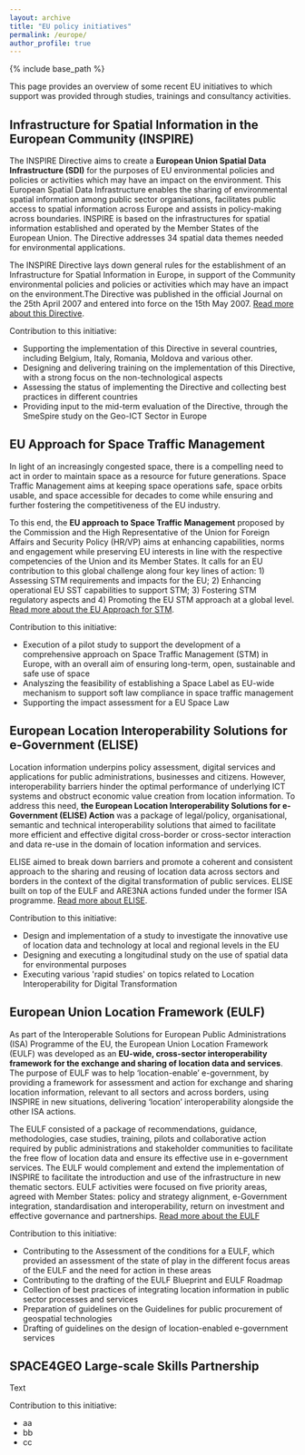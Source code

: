 ```yaml
---
layout: archive
title: "EU policy initiatives"
permalink: /europe/
author_profile: true
---
```


{% include base_path %}

This page provides an overview of some recent EU initiatives to which support was provided through studies, trainings and consultancy activities. 

##  Infrastructure for Spatial Information in the European Community (INSPIRE)
The INSPIRE Directive aims to create a **European Union Spatial Data Infrastructure (SDI)** for the purposes of EU environmental policies and policies or activities which may have an impact on the environment. This European Spatial Data Infrastructure enables the sharing of environmental spatial information among public sector organisations, facilitates public access to spatial information across Europe and assists in policy-making across boundaries. INSPIRE is based on the infrastructures for spatial information established and operated by the Member States of the European Union. The Directive addresses 34 spatial data themes needed for environmental applications. 

The INSPIRE Directive lays down general rules for the establishment of an Infrastructure for Spatial Information in Europe, in support of the Community environmental policies and policies or activities which may have an impact on the environment.The Directive was published in the official Journal on the 25th April 2007 and entered into force on the 15th May 2007. [Read more about this Directive](https://knowledge-base.inspire.ec.europa.eu/legislation_en). 

Contribution to this initiative:
* Supporting the implementation of this Directive in several countries, including Belgium, Italy, Romania, Moldova and various other. 
* Designing and delivering training on the implementation of this Directive, with a strong focus on the non-technological aspects 
* Assessing the status of implementing the Directive and collecting best practices in different countries
* Providing input to the mid-term evaluation of the Directive, through the SmeSpire study on the Geo-ICT Sector in Europe

## EU Approach for Space Traffic Management
In light of an increasingly congested space, there is a compelling need to act in order to maintain space as a resource for future generations. Space Traffic Management aims at keeping space operations safe, space orbits usable, and space accessible for decades to come while ensuring and further fostering the competitiveness of the EU industry.

To this end, the **EU approach to Space Traffic Management** proposed by the Commission and the High Representative of the Union for Foreign Affairs and Security Policy (HR/VP) aims at enhancing capabilities, norms and engagement while preserving EU interests in line with the respective competencies of the Union and its Member States. It calls for an EU contribution to this global challenge along four key lines of action: 1) Assessing STM requirements and impacts for the EU; 2) 
Enhancing operational EU SST capabilities to support STM; 3) Fostering STM regulatory aspects and 4) Promoting the EU STM approach at a global level. [Read more about the EU Approach for STM](https://defence-industry-space.ec.europa.eu/eu-space/space-traffic-management_en).

Contribution to this initiative:
* Execution of a pilot study to support the development of a comprehensive approach on Space Traffic Management (STM) in Europe, with an overall aim of ensuring long-term, open, sustainable and safe use of space
* Analyszing the feasibility of establishing a Space Label as EU-wide mechanism to support soft law compliance in space traffic management
* Supporting the impact assessment for a EU Space Law 


## European Location Interoperability Solutions for e-Government (ELISE) 
Location information underpins policy assessment, digital services and applications for public administrations, businesses and citizens. However, interoperability barriers hinder the optimal performance of underlying ICT systems and obstruct economic value creation from location information. To address this need, **the European Location Interoperability Solutions for e-Government (ELISE) Action** was a package of legal/policy, organisational, semantic and technical interoperability solutions that aimed to facilitate more efficient and effective digital cross-border or cross-sector interaction and data re-use in the domain of location information and services.

ELISE aimed  to break down barriers and promote a coherent and consistent approach to the sharing and reusing of location data across sectors and borders in the context of the digital transformation of public services. ELISE built on top of the EULF and ARE3NA actions funded under the former ISA programme. [Read more about ELISE](https://ec.europa.eu/isa2/actions/elise_en/).

Contribution to this initiative:
* Design and implementation of a study to investigate the innovative use of location data and technology at local and regional levels in the EU
* Designing and executing a longitudinal study on the use of spatial data for environmental purposes
* Executing various 'rapid studies' on topics related to Location Interoperability for Digital Transformation 

## European Union Location Framework (EULF)
As part of the Interoperable Solutions for European Public Administrations (ISA) Programme of the EU, the European Union Location Framework (EULF) was developed as an **EU-wide, cross-sector interoperability framework for the exchange and sharing of location data and services**. The purpose of EULF was to help ‘location-enable’ e-government, by providing a framework for assessment and action for exchange and sharing location information, relevant to all sectors and across borders, using INSPIRE in new situations, delivering ‘location’ interoperability alongside the other ISA actions.

The EULF consisted of a package of recommendations, guidance, methodologies, case studies, training, pilots and collaborative action required by public administrations and stakeholder communities to facilitate the free flow of location data and ensure its effective use in e-government services. The EULF would complement and extend the implementation of INSPIRE to facilitate the introduction and use of the infrastructure in new thematic sectors. EULF activities were focused on five priority areas, agreed with Member States: policy and strategy alignment, e-Government integration, standardisation and interoperability, return on investment and effective governance and partnerships. [Read more about the EULF](https://interoperable-europe.ec.europa.eu/collection/european-union-location-framework-eulf)

Contribution to this initiative:
* Contributing to the Assessment of the conditions for a EULF, which provided an assessment of the state of play in the different focus areas of the EULF and the need for action in these areas
* Contributing to the drafting of the EULF Blueprint and EULF Roadmap
* Collection of best practices of integrating location information in public sector processes and services
* Preparation of guidelines on the Guidelines for public procurement of geospatial technologies
* Drafting of guidelines on the design of location-enabled e-government services


## SPACE4GEO Large-scale Skills Partnership
Text

Contribution to this initiative:
* aa
* bb
* cc
